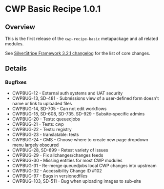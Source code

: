 # CWP Basic Recipe 1.0.1

## Overview

This is the first release of the `cwp-recipe-basic` metapackage and all related modules.

See [SilverStripe Framework 3.2.1 changelog](http://doc.silverstripe.org/framework/en/3.1/changelogs/3.1.1) for the list
of core changes.

## Details

### Bugfixes

* CWPBUG-12 - External auth systems and UAT security
* CWPBUG-13, SD-481 - Submissions view of a user-defined form doesn't name or link to uploaded files
* CWPBUG-14, SD-705 - Can not edit workflows
* CWPBUG-18, SD-608, SD-735, SD-929 - Subsite-specific admins
* CWPBUG-20 - Tests: queuedjobs
* CWPBUG-21 - Tests: cwp
* CWPBUG-22 - Tests: registry
* CWPBUG-23 - translatable: tests
* CWPBUG-24 - CMS - Choose where to create new page dropdown menu largely obscured
* CWPBUG-28, SD-899 - Retest variety of issues
* CWPBUG-29 - Fix allchanges/changes feeds
* CWPBUG-30 - Missing entities for most CWP modules
* CWPBUG-31 - Re-merge queuedjobs local CWP changes into upstream
* CWPBUG-32 - Accessibility Change ID #102
* CWPBUG-97 - Bugs in versionedfiles
* CWPBUG-103, SD-511 - Bug when uploading images to sub-site
